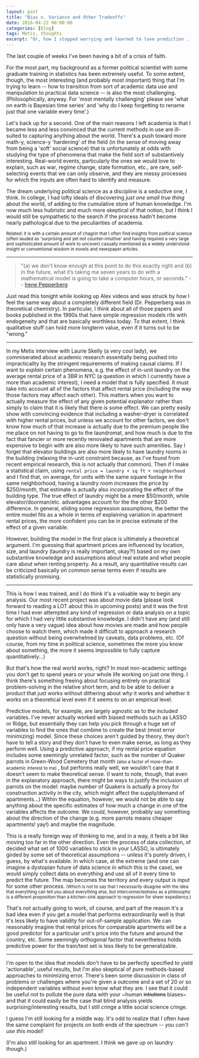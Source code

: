 ```yaml
---
layout: post
title: "Bias v. Variance and Other Tradeoffs"
date: 2016-04-22 00:00:00
categories: [blog]
tags: Metis, thoughts
excerpt: "Or, how I stopped worrying and learned to love prediction . . . maybe . . ."
---
```


The last couple of weeks I've been having a bit of a crisis of faith. 

For the most part, my background as a former political scientist with some graduate training in statistics has been extremely useful. To some extent, though, the most interesting (and probably most important) thing that I'm trying to learn -- how to transition from sort of academic data use and manipulation to practical data science -- is also the most challenging. (Philosophically, anyway. For 'most mentally challenging' please see 'what on earth is Bayesian time series' and 'why do I keep forgetting to rename just that one variable every time'.)

Let's back up for a second. One of the main reasons I left academia is that I became less and less convinced that the current methods in use are ill-suited to capturing anything about the world. There's a push toward more math-y, science-y 'hardening' of the field (in the sense of moving away from being a 'soft' social science) that is unfortunately at odds with studying the type of phenomena that make the field sort of substantively interesting. Real-world events, particularly the ones we would love to explain, such as war, regime change, state formation, etc., are rare, self-selecting events that we can only observe, and they are messy processes for which the inputs are often hard to identify and measure.

The dream underlying political science as a discipline is a seductive one, I think. In college, I had lofty ideals of discovering *just one small true thing* about the world, of adding to the cumulative store of human knowledge. I'm now much less hubristic and much more skeptical of that notion, but I think I would still be sympathetic to the search if the process hadn't become nearly pathological due to the peculiarities of academia. 

<small>Related: it is with a certain amount of chagrin that I often find insights from political science (often lauded as 'surprising and yet not counter-intuitive' and having required a very large and sophisticated amount of work to uncover) casually mentioned as a widely understood insight or conventional wisdom in novels and newspaper articles.</small>

---

> "(a) we don’t know enough at this point to do this exactly right and (b) in the future, what it’s taking me seven years to do with a mathematical model is going to take a computer hours, or seconds.” -- [Irene Pepperberg](http://www.newyorker.com/magazine/2008/05/12/birdbrain)

Just read this tonight while looking up Alex videos and was struck by how I feel the same way about a completely different field (Dr. Pepperberg was in theoretical chemistry). In particular, I think about all of those papers and books published in the 1990s that have simple regression models rife with endogeneity and that are basically worthless today. To that extent, I think qualitative stuff can hold more longterm value, even if it turns out to be "wrong."

---

In my Metis interview with Laurie Skelly (a very cool lady), we commiserated about academic research essentially being pushed into impracticality by the stringent requirements of making causal claims. If I want to *explain* certain phenomena, e.g. the effect of in-unit laundry on the average rental price of a 3BR in NYC (a question in which I currently have a more than academic interest), I need a model that is fully specified. It must take into account all of the factors that affect rental price (including the way those factors may affect each other). This matters when you want to actually measure the effect of any given potential explanator rather than simply to claim that it is likely that there *is* some effect. We can pretty easily show with convincing evidence that including a washer-dryer is correlated with higher rental prices, but unless we account for other factors, we don't know how much of that increase is actually due to the premium people like me place on not having to go to the laundromat, and how much is due to the fact that fancier or more recently renovated apartments that are more expensive to begin with are also more likely to have such amenities. Say I forget that elevator buildings are also more likely to have laundry rooms in the building (relaxing the in-unit constraint because, as I've found from recent empirical research, this is not actually that common). Then if I make a statistical claim, using `rental price = laundry + sq ft + neighborhood` and I find that, on average, for units with the same square footage in the same neighborhood, having a laundry room increases the price by $250/month, that estimate is actually also incorporating the effect of the building type. The true effect of laundry might be a mere $50/month, while elevator/doorman/etc. advantages account for the the other $200 difference. In general, eliding some regression assumptions, the better the entire model fits as a whole in terms of explaining variation in apartment rental prices, the more confident you can be in precise estimate of the effect of a given variable.

However, building the model in the first place is ultimately a theoretical argument. I'm guessing that apartment prices are influenced by location, size, and laundry (laundry is really important, okay?!) based on my own substantive knowledge and assumptions about real estate and what people care about when renting property. As a result, any quantitative results can be criticized basically on common sense terms even if results are statistically promising.

--- 

This is how I was trained, and I do think it's a valuable way to begin any analysis. Our most recent project was about movie data (please look forward to reading a LOT about this in upcoming posts) and it was the first time I had ever attempted any kind of regression or data analysis on a topic for which I had very little substantive knowledge. I didn't have any (and still only have a very vague) idea about how movies are made and how people choose to watch them, which made it difficult to approach a research question without being overwhelmed by caveats, data problems, etc. (Of course, from my time in political science, sometimes the more you know about something, the more it seems impossible to fully capture quantitatively...)

But that's how the real world works, right? In most non-academic settings you don't get to spend years or your whole life working on just one thing. I think there's something freeing about focusing entirely on practical problem-solving in the relative short term, and to be able to deliver a product that just works without dithering about *why* it works and whether it works on a theoretical level even if it seems to on an empirical level.

Predictive models, for example, are largely agnostic as to the included variables. I've never actually worked with biased methods such as LASSO or Ridge, but essentially they can help you pick through a huge set of variables to find the ones that combine to create the best (most error minimizing) model. Since these choices aren't guided by theory, they don't have to tell a story and they don't have to even make sense, as long as they perform well. Using a predictive approach, if my rental price equation includes some seemingly unrelated factor, such as the number of Quaker parrots in Green-Wood Cemetery that month <small> (also a factor of more-than-academic interest to me) </small>, but performs really well, we wouldn't care that it doesn't seem to make theoretical sense. (I want to note, though, that even in the explanatory approach, there might be ways to justify the inclusion of parrots on the model: maybe number of Quakers is actually a proxy for construction activity in the city, which might affect the supply/demand of apartments...) Within the equation, however, we would not be able to say anything about the specific estimates of how much a change in one of the variables affects the outcome. We *could*, however, probably say something about the direction of the change (e.g. more parrots means cheaper apartments! yay!) and maybe the magnitude.

This is a really foreign way of thinking to me, and in a way, it feels a bit like moving too far in the other direction. Even the process of data collection, of decided what set of 1000 variables to stick in your LASSO, is ultimately girded by some set of theoretical assumptions -- unless it's purely driven, I guess, by what's available. In which case, at the extreme (and one can imagine a dystopian future of data science in which this is the case), we would simply collect data on everything and use all of it every time to predict the future. The map becomes the territory and every output is input for some other process. <small>(Which is not to say that I necessarily disagree with the idea that everything can tell you about everything else, but interconnectedness as a philosophy is a different proposition than a kitchen-sink approach to regression for sheer expediency.)</small>

That's not actually going to work, of course, and part of the reason it's a bad idea even if you get a model that performs extraordinarily well is that it's less likely to have validity for out-of-sample application. We can reasonably imagine that rental prices for comparable apartments will be a good predictor for a particular unit's price into the future and around the country, etc. Some seemingly orthogonal factor that nevertheless holds predictive power for the train/test set is less likely to be generalizable. 

---

I'm open to the idea that models don't have to be perfectly specified to yield 'actionable', useful results, but I'm also skeptical of pure methods-based approaches to minimizing error. There's been some discussion in class of problems or challenges where you're given a outcome and a set of 20 or so independent variables without even know what they are. I see that it could be useful not to pollute the pure data with your ~human ~~intiutions~~ biases~ and that it could easily be the case that blind analysis yields surprising/interesting results, but I still cringe a little social science cringe.

I guess I'm still looking for a middle way. It's odd to realize that I often have the same complaint for projects on both ends of the spectrum -- *you can't use this model!* 

(I'm also still looking for an apartment. I think we gave up on laundry though.)
